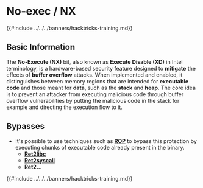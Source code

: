 # No-exec / NX

{{#include ../../../banners/hacktricks-training.md}}

## Basic Information

The **No-Execute (NX)** bit, also known as **Execute Disable (XD)** in Intel terminology, is a hardware-based security feature designed to **mitigate** the effects of **buffer overflow** attacks. When implemented and enabled, it distinguishes between memory regions that are intended for **executable code** and those meant for **data**, such as the **stack** and **heap**. The core idea is to prevent an attacker from executing malicious code through buffer overflow vulnerabilities by putting the malicious code in the stack for example and directing the execution flow to it.

## Bypasses

- It's possible to use techniques such as [**ROP**](../stack-overflow/rop-return-oriented-programing.md) to bypass this protection by executing chunks of executable code already present in the binary.
  - [**Ret2libc**](../stack-overflow/ret2lib/)
  - [**Ret2syscall**](../stack-overflow/rop-syscall-execv.md)
  - **Ret2...**

{{#include ../../../banners/hacktricks-training.md}}


